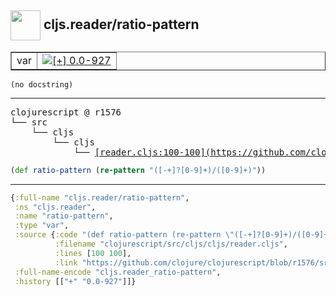 ## <img width="48px" valign="middle" src="http://i.imgur.com/Hi20huC.png"> cljs.reader/ratio-pattern

 <table border="1">
<tr>
<td>var</td>
<td><a href="https://github.com/cljsinfo/api-refs/tree/0.0-927"><img valign="middle" alt="[+] 0.0-927" src="https://img.shields.io/badge/+-0.0--927-lightgrey.svg"></a> </td>
</tr>
</table>

 <samp>
</samp>

```
(no docstring)
```

---

 <pre>
clojurescript @ r1576
└── src
    └── cljs
        └── cljs
            └── <ins>[reader.cljs:100-100](https://github.com/clojure/clojurescript/blob/r1576/src/cljs/cljs/reader.cljs#L100-L100)</ins>
</pre>

```clj
(def ratio-pattern (re-pattern "([-+]?[0-9]+)/([0-9]+)"))
```


---

```clj
{:full-name "cljs.reader/ratio-pattern",
 :ns "cljs.reader",
 :name "ratio-pattern",
 :type "var",
 :source {:code "(def ratio-pattern (re-pattern \"([-+]?[0-9]+)/([0-9]+)\"))",
          :filename "clojurescript/src/cljs/cljs/reader.cljs",
          :lines [100 100],
          :link "https://github.com/clojure/clojurescript/blob/r1576/src/cljs/cljs/reader.cljs#L100-L100"},
 :full-name-encode "cljs.reader_ratio-pattern",
 :history [["+" "0.0-927"]]}

```

